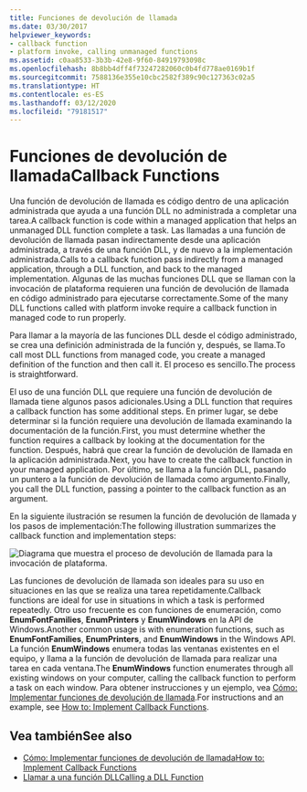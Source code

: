 ```yaml
---
title: Funciones de devolución de llamada
ms.date: 03/30/2017
helpviewer_keywords:
- callback function
- platform invoke, calling unmanaged functions
ms.assetid: c0aa8533-3b3b-42e8-9f60-84919793098c
ms.openlocfilehash: 8b8bb4dff4f73247282060c0b4fd778ae0169b1f
ms.sourcegitcommit: 7588136e355e10cbc2582f389c90c127363c02a5
ms.translationtype: HT
ms.contentlocale: es-ES
ms.lasthandoff: 03/12/2020
ms.locfileid: "79181517"
---
```

# <a name="callback-functions"></a><span data-ttu-id="0a73e-102">Funciones de devolución de llamada</span><span class="sxs-lookup"><span data-stu-id="0a73e-102">Callback Functions</span></span>
<span data-ttu-id="0a73e-103">Una función de devolución de llamada es código dentro de una aplicación administrada que ayuda a una función DLL no administrada a completar una tarea.</span><span class="sxs-lookup"><span data-stu-id="0a73e-103">A callback function is code within a managed application that helps an unmanaged DLL function complete a task.</span></span> <span data-ttu-id="0a73e-104">Las llamadas a una función de devolución de llamada pasan indirectamente desde una aplicación administrada, a través de una función DLL, y de nuevo a la implementación administrada.</span><span class="sxs-lookup"><span data-stu-id="0a73e-104">Calls to a callback function pass indirectly from a managed application, through a DLL function, and back to the managed implementation.</span></span> <span data-ttu-id="0a73e-105">Algunas de las muchas funciones DLL que se llaman con la invocación de plataforma requieren una función de devolución de llamada en código administrado para ejecutarse correctamente.</span><span class="sxs-lookup"><span data-stu-id="0a73e-105">Some of the many DLL functions called with platform invoke require a callback function in managed code to run properly.</span></span>  
  
 <span data-ttu-id="0a73e-106">Para llamar a la mayoría de las funciones DLL desde el código administrado, se crea una definición administrada de la función y, después, se llama.</span><span class="sxs-lookup"><span data-stu-id="0a73e-106">To call most DLL functions from managed code, you create a managed definition of the function and then call it.</span></span> <span data-ttu-id="0a73e-107">El proceso es sencillo.</span><span class="sxs-lookup"><span data-stu-id="0a73e-107">The process is straightforward.</span></span>  
  
 <span data-ttu-id="0a73e-108">El uso de una función DLL que requiere una función de devolución de llamada tiene algunos pasos adicionales.</span><span class="sxs-lookup"><span data-stu-id="0a73e-108">Using a DLL function that requires a callback function has some additional steps.</span></span> <span data-ttu-id="0a73e-109">En primer lugar, se debe determinar si la función requiere una devolución de llamada examinando la documentación de la función.</span><span class="sxs-lookup"><span data-stu-id="0a73e-109">First, you must determine whether the function requires a callback by looking at the documentation for the function.</span></span> <span data-ttu-id="0a73e-110">Después, habrá que crear la función de devolución de llamada en la aplicación administrada.</span><span class="sxs-lookup"><span data-stu-id="0a73e-110">Next, you have to create the callback function in your managed application.</span></span> <span data-ttu-id="0a73e-111">Por último, se llama a la función DLL, pasando un puntero a la función de devolución de llamada como argumento.</span><span class="sxs-lookup"><span data-stu-id="0a73e-111">Finally, you call the DLL function, passing a pointer to the callback function as an argument.</span></span>

 <span data-ttu-id="0a73e-112">En la siguiente ilustración se resumen la función de devolución de llamada y los pasos de implementación:</span><span class="sxs-lookup"><span data-stu-id="0a73e-112">The following illustration summarizes the callback function and implementation steps:</span></span>  
  
 ![Diagrama que muestra el proceso de devolución de llamada para la invocación de plataforma.](./media/callback-functions/platform-invoke-callback-process.gif)  
  
 <span data-ttu-id="0a73e-114">Las funciones de devolución de llamada son ideales para su uso en situaciones en las que se realiza una tarea repetidamente.</span><span class="sxs-lookup"><span data-stu-id="0a73e-114">Callback functions are ideal for use in situations in which a task is performed repeatedly.</span></span> <span data-ttu-id="0a73e-115">Otro uso frecuente es con funciones de enumeración, como **EnumFontFamilies**, **EnumPrinters** y **EnumWindows** en la API de Windows.</span><span class="sxs-lookup"><span data-stu-id="0a73e-115">Another common usage is with enumeration functions, such as **EnumFontFamilies**, **EnumPrinters**, and **EnumWindows** in the Windows API.</span></span> <span data-ttu-id="0a73e-116">La función **EnumWindows** enumera todas las ventanas existentes en el equipo, y llama a la función de devolución de llamada para realizar una tarea en cada ventana.</span><span class="sxs-lookup"><span data-stu-id="0a73e-116">The **EnumWindows** function enumerates through all existing windows on your computer, calling the callback function to perform a task on each window.</span></span> <span data-ttu-id="0a73e-117">Para obtener instrucciones y un ejemplo, vea [Cómo: Implementar funciones de devolución de llamada](how-to-implement-callback-functions.md).</span><span class="sxs-lookup"><span data-stu-id="0a73e-117">For instructions and an example, see [How to: Implement Callback Functions](how-to-implement-callback-functions.md).</span></span>  
  
## <a name="see-also"></a><span data-ttu-id="0a73e-118">Vea también</span><span class="sxs-lookup"><span data-stu-id="0a73e-118">See also</span></span>

- [<span data-ttu-id="0a73e-119">Cómo: Implementar funciones de devolución de llamada</span><span class="sxs-lookup"><span data-stu-id="0a73e-119">How to: Implement Callback Functions</span></span>](how-to-implement-callback-functions.md)
- [<span data-ttu-id="0a73e-120">Llamar a una función DLL</span><span class="sxs-lookup"><span data-stu-id="0a73e-120">Calling a DLL Function</span></span>](calling-a-dll-function.md)
